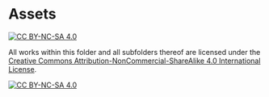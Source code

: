 # Assets

[![CC BY-NC-SA 4.0][cc-by-nc-sa-shield]][cc-by-nc-sa]

All works within this folder and all subfolders thereof are licensed under the
[Creative Commons Attribution-NonCommercial-ShareAlike 4.0 International License][cc-by-nc-sa].

[![CC BY-NC-SA 4.0][cc-by-nc-sa-image]][cc-by-nc-sa]

[cc-by-nc-sa]: http://creativecommons.org/licenses/by-nc-sa/4.0/
[cc-by-nc-sa-image]: https://licensebuttons.net/l/by-nc-sa/4.0/88x31.png
[cc-by-nc-sa-shield]: https://img.shields.io/badge/Asset_License:-CC%20BY--NC--SA%204.0-lightgrey.svg


